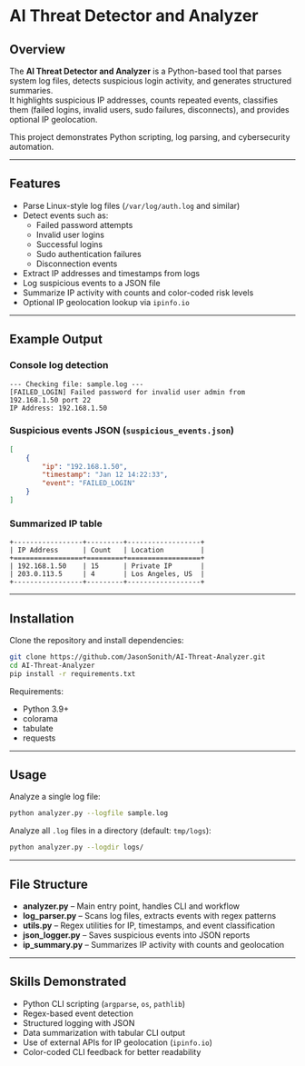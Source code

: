 # AI Threat Detector and Analyzer  

## Overview  
The **AI Threat Detector and Analyzer** is a Python-based tool that parses system log files, detects suspicious login activity, and generates structured summaries.  
It highlights suspicious IP addresses, counts repeated events, classifies them (failed logins, invalid users, sudo failures, disconnects), and provides optional IP geolocation.  

This project demonstrates Python scripting, log parsing, and cybersecurity automation.  

---

## Features  
- Parse Linux-style log files (`/var/log/auth.log` and similar)  
- Detect events such as:  
  - Failed password attempts  
  - Invalid user logins  
  - Successful logins  
  - Sudo authentication failures  
  - Disconnection events  
- Extract IP addresses and timestamps from logs  
- Log suspicious events to a JSON file  
- Summarize IP activity with counts and color-coded risk levels  
- Optional IP geolocation lookup via `ipinfo.io`  

---

## Example Output  

### Console log detection
```
--- Checking file: sample.log ---
[FAILED_LOGIN] Failed password for invalid user admin from 192.168.1.50 port 22
IP Address: 192.168.1.50
```

### Suspicious events JSON (`suspicious_events.json`)
```json
[
    {
        "ip": "192.168.1.50",
        "timestamp": "Jan 12 14:22:33",
        "event": "FAILED_LOGIN"
    }
]
```

### Summarized IP table
```
+-----------------+---------+------------------+
| IP Address      | Count   | Location         |
+=================+=========+==================+
| 192.168.1.50    | 15      | Private IP       |
| 203.0.113.5     | 4       | Los Angeles, US  |
+-----------------+---------+------------------+
```

---

## Installation  

Clone the repository and install dependencies:  

```bash
git clone https://github.com/JasonSonith/AI-Threat-Analyzer.git
cd AI-Threat-Analyzer
pip install -r requirements.txt
```

Requirements:  
- Python 3.9+  
- colorama  
- tabulate  
- requests  

---

## Usage  

Analyze a single log file:  
```bash
python analyzer.py --logfile sample.log
```

Analyze all `.log` files in a directory (default: `tmp/logs`):  
```bash
python analyzer.py --logdir logs/
```

---

## File Structure  
- **analyzer.py** – Main entry point, handles CLI and workflow  
- **log_parser.py** – Scans log files, extracts events with regex patterns  
- **utils.py** – Regex utilities for IP, timestamps, and event classification  
- **json_logger.py** – Saves suspicious events into JSON reports  
- **ip_summary.py** – Summarizes IP activity with counts and geolocation  

---

## Skills Demonstrated  
- Python CLI scripting (`argparse`, `os`, `pathlib`)  
- Regex-based event detection  
- Structured logging with JSON  
- Data summarization with tabular CLI output  
- Use of external APIs for IP geolocation (`ipinfo.io`)  
- Color-coded CLI feedback for better readability  

